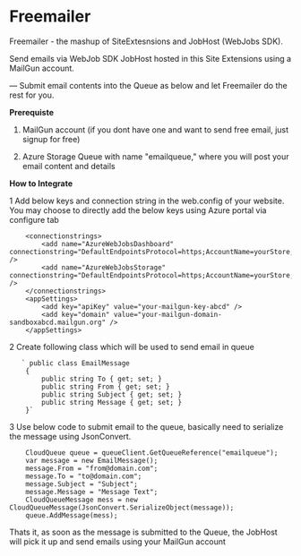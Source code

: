 # Freemailer
Freemailer - the mashup of SiteExtesnsions and JobHost (WebJobs SDK). 

Send emails via WebJob SDK JobHost hosted in this Site Extensions using a MailGun account.

—  Submit email contents into the Queue as below and let Freemailer do the rest for you.


**Prerequiste**

1. MailGun account (if you dont have one and want to send free email, just signup for free) 

2. Azure Storage Queue with name "emailqueue," where you will post your email content and details


**How to Integrate**

1 Add below keys and connection string in the web.config of your website. You may choose to directly add the below keys using Azure portal via configure tab
```
    <connectionstrings>
        <add name="AzureWebJobsDashboard" connectionstring="DefaultEndpointsProtocol=https;AccountName=yourStore;AccountKey=yourkey" />
        <add name="AzureWebJobsStorage" connectionstring="DefaultEndpointsProtocol=https;AccountName=yourStore;AccountKey=yourKey" />
    </connectionstrings>
    <appSettings>
        <add key="apiKey" value="your-mailgun-key-abcd" />
        <add key="domain" value="your-mailgun-domain-sandboxabcd.mailgun.org" />
    </appSettings>
 ```   

2 Create following class which will be used to send email in queue
```
   ` public class EmailMessage
    {
        public string To { get; set; }
        public string From { get; set; }
        public string Subject { get; set; }
        public string Message { get; set; }
    }`
```

3 Use below code to submit email to the queue, basically need to serialize the message using JsonConvert.
```
    CloudQueue queue = queueClient.GetQueueReference("emailqueue");
    var message = new EmailMessage();
    message.From = "from@domain.com";
    message.To = "to@domain.com";
    message.Subject = "Subject";
    message.Message = "Message Text";
    CloudQueueMessage mess = new    CloudQueueMessage(JsonConvert.SerializeObject(message));
    queue.AddMessage(mess);
```

Thats it, as soon as the message is submitted to the Queue, the JobHost will pick it up and send emails using your MailGun account
